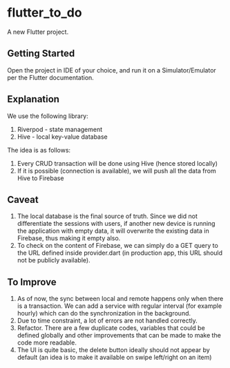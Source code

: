# flutter_to_do

A new Flutter project.

## Getting Started

Open the project in IDE of your choice, and run it on a Simulator/Emulator per the Flutter documentation.

## Explanation

We use the following library:
1. Riverpod - state management
2. Hive - local key-value database

The idea is as follows:
1. Every CRUD transaction will be done using Hive (hence stored locally)
2. If it is possible (connection is available), we will push all the data from Hive to Firebase

## Caveat
1. The local database is the final source of truth. Since we did not differentiate the sessions with users, if another new device is running the application with empty data, it will overwrite the existing data in Firebase, thus making it empty also.
2. To check on the content of Firebase, we can simply do a GET query to the URL defined inside provider.dart (in production app, this URL should not be publicly available).

## To Improve
1. As of now, the sync between local and remote happens only when there is a transaction. We can add a service with regular interval (for example hourly) which can do the synchronization in the background.
2. Due to time constraint, a lot of errors are not handled correctly.
3. Refactor. There are a few duplicate codes, variables that could be defined globally and other improvements that can be made to make the code more readable.
4. The UI is quite basic, the delete button ideally should not appear by default (an idea is to make it available on swipe left/right on an item)
